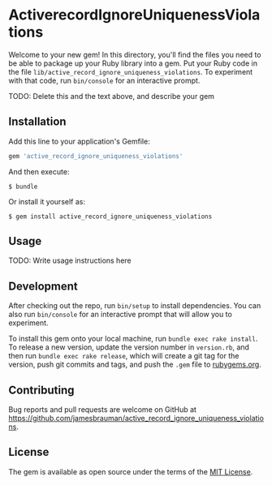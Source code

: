 # ActiverecordIgnoreUniquenessViolations

Welcome to your new gem! In this directory, you'll find the files you need to be able to package up your Ruby library into a gem. Put your Ruby code in the file `lib/active_record_ignore_uniqueness_violations`. To experiment with that code, run `bin/console` for an interactive prompt.

TODO: Delete this and the text above, and describe your gem

## Installation

Add this line to your application's Gemfile:

```ruby
gem 'active_record_ignore_uniqueness_violations'
```

And then execute:

    $ bundle

Or install it yourself as:

    $ gem install active_record_ignore_uniqueness_violations

## Usage

TODO: Write usage instructions here

## Development

After checking out the repo, run `bin/setup` to install dependencies. You can also run `bin/console` for an interactive prompt that will allow you to experiment.

To install this gem onto your local machine, run `bundle exec rake install`. To release a new version, update the version number in `version.rb`, and then run `bundle exec rake release`, which will create a git tag for the version, push git commits and tags, and push the `.gem` file to [rubygems.org](https://rubygems.org).

## Contributing

Bug reports and pull requests are welcome on GitHub at https://github.com/jamesbrauman/active_record_ignore_uniqueness_violations.

## License

The gem is available as open source under the terms of the [MIT License](http://opensource.org/licenses/MIT).
